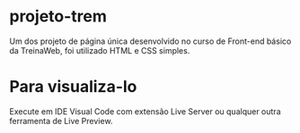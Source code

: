 # projeto-trem
Um dos projeto de página única desenvolvido no curso de Front-end básico da TreinaWeb, foi utilizado HTML e CSS simples.

# Para visualiza-lo
Execute em IDE Visual Code com extensão Live Server ou qualquer outra ferramenta de Live Preview.
